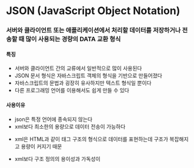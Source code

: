 # JSON (JavaScript Object Notation)

### 서버와 클라이언트 또는 애플리케이션에서 처리할 데이터를 저장하거나 전송할 때 많이 사용되는 경량의 DATA 교환 형식

#### 특징

* 서버와 클라이언트 간의 교류에서 일반적으로 많이 사용된다
* JSON 문서 형식은 자바스크립트 객체의 형식을 기반으로 만들어졌다
* 자바스크립트의 문법과 굉장히 유사하지만 텍스트 형식일 뿐이다
* 다른 프로그래밍 언어를 이용해서도 쉽게 만들 수 있다

#### 사용이유
* json은 특정 언어에 종속되지 않는다
* xml보다 최소한의 용량으로 데이터 전송이 가능하다
+ xml은 HTML과 같이 태그 구조의 형식으로 데이터를 표현하는데 구조가 복잡해지고 용량이 커지기 때문
* xml보다 구조 정의의 용이성과 가독성이 
